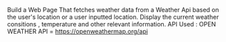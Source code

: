 Build a Web Page That fetches weather data from a Weather Api based on the user's location or a user inputted location. Display the current weather consitions , temperature and other relevant information. 
API Used : OPEN WEATHER API = https://openweathermap.org/api
